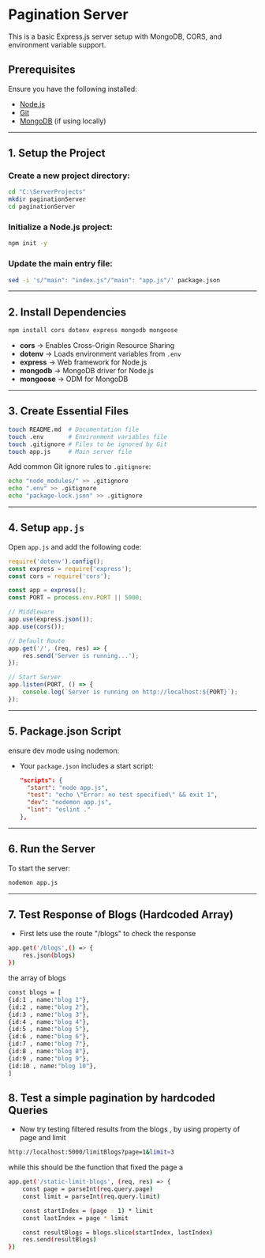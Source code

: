 # Pagination Server

This is a basic Express.js server setup with MongoDB, CORS, and environment variable support.

## Prerequisites

Ensure you have the following installed:
- [Node.js](https://nodejs.org/)
- [Git](https://git-scm.com/)
- [MongoDB](https://www.mongodb.com/try/download/community) (if using locally)

---

## 1. Setup the Project

### Create a new project directory:
```bash
cd "C:\ServerProjects"
mkdir paginationServer
cd paginationServer
```

### Initialize a Node.js project:
```bash
npm init -y
```

### Update the main entry file:
```bash
sed -i 's/"main": "index.js"/"main": "app.js"/' package.json
```

---

## 2. Install Dependencies

```bash
npm install cors dotenv express mongodb mongoose
```

- **cors** → Enables Cross-Origin Resource Sharing  
- **dotenv** → Loads environment variables from `.env`  
- **express** → Web framework for Node.js  
- **mongodb** → MongoDB driver for Node.js  
- **mongoose** → ODM for MongoDB  

---

## 3. Create Essential Files

```bash
touch README.md  # Documentation file  
touch .env       # Environment variables file  
touch .gitignore # Files to be ignored by Git  
touch app.js     # Main server file  
```

Add common Git ignore rules to `.gitignore`:
```bash
echo "node_modules/" >> .gitignore
echo ".env" >> .gitignore
echo "package-lock.json" >> .gitignore
```

---

## 4. Setup `app.js`

Open `app.js` and add the following code:
```javascript
require('dotenv').config();
const express = require('express');
const cors = require('cors');

const app = express();
const PORT = process.env.PORT || 5000;

// Middleware
app.use(express.json());
app.use(cors());

// Default Route
app.get('/', (req, res) => {
    res.send('Server is running...');
});

// Start Server
app.listen(PORT, () => {
    console.log(`Server is running on http://localhost:${PORT}`);
});
```

---

## 5. Package.json Script

ensure dev mode using nodemon:
- Your `package.json` includes a start script:
  ```json
  "scripts": {
    "start": "node app.js",
    "test": "echo \"Error: no test specified\" && exit 1",
    "dev": "nodemon app.js",
    "lint": "eslint ."
  },
  ```

---

## 6. Run the Server

To start the server:
```bash
nodemon app.js
```
---

## 7. Test Response of Blogs (Hardcoded Array)
- First lets use the route "/blogs" to check the response
```bash
app.get('/blogs',() => {
    res.json(blogs)
})
```
the array of blogs
```bash
const blogs = [
{id:1 , name:"blog 1"},
{id:2 , name:"blog 2"},
{id:3 , name:"blog 3"},
{id:4 , name:"blog 4"},
{id:5 , name:"blog 5"},
{id:6 , name:"blog 6"},
{id:7 , name:"blog 7"},
{id:8 , name:"blog 8"},
{id:9 , name:"blog 9"},
{id:10 , name:"blog 10"},
]
```
## 8. Test a simple pagination by hardcoded Queries
- Now try testing filtered results from the blogs , by using property of page and limit
```bash
http://localhost:5000/limitBlogs?page=1&limit=3
```
while this should be the function that fixed the page a

```bash
app.get('/static-limit-blogs', (req, res) => {
    const page = parseInt(req.query.page)
    const limit = parseInt(req.query.limit)

    const startIndex = (page - 1) * limit
    const lastIndex = page * limit

    const resultBlogs = blogs.slice(startIndex, lastIndex)
    res.send(resultBlogs)
})
```

